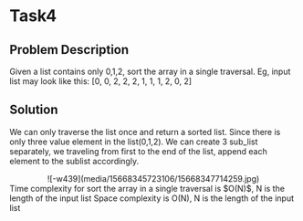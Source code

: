 # Task4 
## Problem Description 
Given a list contains only 0,1,2,  sort the array in a single traversal.
Eg, input list may look like this:
[0, 0, 2, 2, 2, 1, 1, 1, 2, 0, 2]

## Solution
We can only traverse the list once and return a sorted list. Since there is only three value element in the list(0,1,2). We can create 3 sub_list separately, we traveling from first to the end of the list, append each element to the sublist accordingly. 

<center>
![-w439](media/15668345723106/15668347714259.jpg)
</center>
Time complexity for sort the array in a single traversal is $O(N)$, N is the length of the input list
Space complexity is O(N), N is the length of the input list 